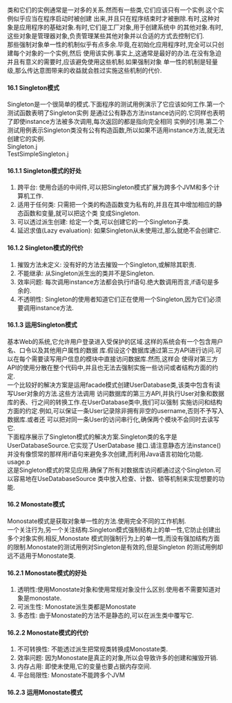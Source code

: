 ###
类和它们的实例通常是一对多的关系.然而有一些类,它们应该只有一个实例.这个实例似乎应当在程序启动时被创建
出来,并且只在程序结束时才被删除.有时,这种对象是应用程序的基础对象.有时,它们是工厂对象,用于创建系统中
的其他对象.有时,这些对象是管理器对象,负责管理某些其他对象并以合适的方式去控制它们.  
那些强制对象单一性的机制似乎有点多余.毕竟,在初始化应用程序时,完全可以只创建每个对象的一个实例,然后
使用该实例.事实上,这通常是最好的办法.在没有急迫并且有意义的需要时,应该避免使用这些机制.如果强制对象
单一性的机制是轻量级,那么传达意图带来的收益就会胜过实施这些机制的代价.  
#### 16.1 Singleton模式
Singleton是一个很简单的模式.下面程序的测试用例演示了它应该如何工作.第一个测试函数表明了Singleton实例
是通过公有静态方法instance访问的.它同样也表明了即使instance方法被多次调用,每次返回的都是指向完全相同
实例的引用.第二个测试用例表示Singleton类没有公有构造函数,所以如果不适用instance方法,就无法创建它的实例.  
Singleton.j  
TestSimpleSingleton.j  
#### 16.1.1 Singleton模式的好处
1. 跨平台: 使用合适的中间件,可以把Singleton模式扩展为跨多个JVM和多个计算机工作.
2. 适用于任何类: 只需把一个类的构造函数变为私有的,并且在其中增加相应的静态函数和变量,就可以把这个类
变成Singleton.
3. 可以透过派生创建: 给定一个类,可以创建它的一个Singleton子类.
4. 延迟求值(Lazy evaluation): 如果Singleton从未使用过,那么就绝不会创建它.
#### 16.1.2 Singleton模式的代价
1. 摧毁方法未定义: 没有好的方法去摧毁一个Singleton,或解除其职责.
2. 不能继承: 从Singleton派生出的类并不是Singleton.
3. 效率问题: 每次调用instance方法都会执行if语句.绝大数调用而言,if语句是多余的.  
4. 不透明性: Singleton的使用者知道它们正在使用一个Singleton,因为它们必须要调用instance方法.
#### 16.1.3 运用Singleton模式
基本Web的系统,它允许用户登录进入受保护的区域.这样的系统会有一个包含用户名、口令以及其他用户属性的数据
库.假设这个数据库通过第三方API进行访问.可以在每个需要读写用户信息的模块中直接访问数据库.然而,这样会
使得对第三方API的使用分散在整个代码中,并且也无法去强制实施一些访问或者结构方面的约定.  
一个比较好的解决方案是运用facade模式创建UserDatabase类,该类中包含有读写User对象的方法.这些方法调用
访问数据库的第三方API,并执行User对象和数据库的表、行之间的转换工作.在UserDatabase类中,我们可以强制
实施访问和结构方面的约定.例如,可以保证一条User记录除非拥有非空的username,否则不予写入数据库.或者还
可以把对同一条User的访问串行化,确保两个模块不会同时去读写它.  
下面程序展示了Singleton模式的解决方案.Singleton类的名字是UserDatabaseSource.它实现了UserDatabase
接口.请注意静态方法instance()并没有像惯常的那样用if语句来避免多次创建,而利用Java语言初始化功能.  
usage.p  
这是Singleton模式的常见应用.确保了所有对数据库访问都通过这个Singleton.可以容易地在UseDatabaseSource
类中放入检查、计数、锁等机制来实现想要的功能.  
#### 16.2 Monostate模式
Monostate模式是获取对象单一性的方法.使用完全不同的工作机制.  
一个关注行为,另一个关注结构.Singleton模式强制结构上的单一性,它防止创建出多个对象实例.相反,Monostate
模式则强制行为上的单一性,而没有强加结构方面的限制.Monostate的测试用例对Singleton是有效的,但是Singleton
的测试用例却远不适用于Monostate类.
#### 16.2.1 Monostate模式的好处
1. 透明性:使用Monostate对象和使用常规对象没什么区别.使用者不需要知道对象是monostate.
2. 可派生性: Monostate派生类都是Monostate
3. 多态性: 由于Monostate的方法不是静态的,可以在派生类中覆写它.
#### 16.2.2 Monostate模式的代价
1. 不可转换性: 不能透过派生把常规类转换成Monostate类.
2. 效率问题: 因为Monostate是真正的对象,所以会导致许多的创建和摧毁开销.
3. 内存占用: 即使未使用,它的变量也要占据内存空间.
4. 平台局限性: Monostate不能跨多个JVM
#### 16.2.3 运用Monostate模式
